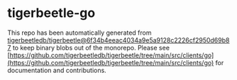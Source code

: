 # tigerbeetle-go
This repo has been automatically generated from [tigerbeetledb/tigerbeetle@6f34b4eeac4034a9e5a9128c2226cf2950d69b87](https://github.com/tigerbeetledb/tigerbeetle/commit/6f34b4eeac4034a9e5a9128c2226cf2950d69b87) to keep binary blobs out of the monorepo. Please see [https://github.com/tigerbeetledb/tigerbeetle/tree/main/src/clients/go](https://github.com/tigerbeetledb/tigerbeetle/tree/main/src/clients/go) for documentation and contributions.
